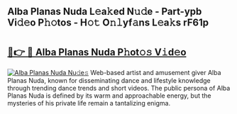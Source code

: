 ## Alba Planas Nuda L𝚎a𝚔ed N𝚞𝚍e - Part-ypb Vi𝚍𝚎o P𝚑𝚘tos - H𝚘𝚝 O𝚗𝚕yf𝚊ns L𝚎a𝚔s rF61p

# <h2><a href="http://kf2oaoz.oniu.top/?m=Alba+Planas+Nuda">🔗👉 🔴 Alba Planas Nuda P𝚑ot𝚘𝚜 V𝚒d𝚎o</a></h2>

[![Alba Planas Nuda Nu𝚍e𝚜](https://i.imgur.com/0qMVB7G.gif)](http://kf2oaoz.oniu.top/?m=Alba+Planas+Nuda)
Web-based artist and amusement giver Alba Planas Nuda, known for disseminating dance and lifestyle knowledge through trending dance trends and short videos. The public persona of Alba Planas Nuda is defined by its warm and approachable energy, but the mysteries of his private life remain a tantalizing enigma.  
